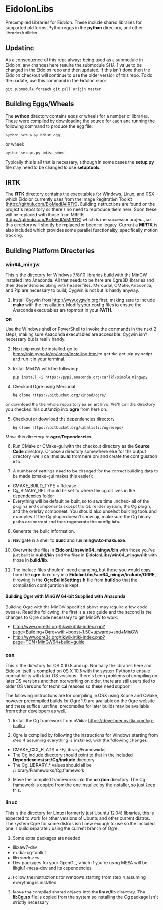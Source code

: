 # EidolonLibs
Precompiled Libraries for Eidolon. 
These include shared libraries for supported platforms, Python eggs in the **python** directory, and other libraries/utilities.

## Updating

As a consequence of this repo always being used as a submodule in Eidolon, any changes here require the submodule SHA-1 value to be changed in the Eidolon repo and then updated. If this isn't done then the Eidolon checkout will continue to use the older version of this repo. To do the update, use this command in the Eidolon repo:

    git submodule foreach git pull origin master

## Building Eggs/Wheels

The **python** directory contains eggs or wheels for a number of libraries.
These were compiled by downloading the source for each and running the following command to produce the egg file:

    python setup.py bdist_egg
    
or wheel:

    python setupt.py bdist_wheel
    
Typically this is all that is necessary, although in some cases the **setup.py** file may need to be changed to use **setuptools**.

## IRTK

The **IRTK** directory contains the executables for Windows, Linux, and OSX which Eidolon currently uses from the Image Regitration Toolkit (https://github.com/BioMedIA/IRTK). 
Building instructions are found on the project's repository so there's no need to reproduce them here.
Soon these will be replaced with those from MIRTK (https://github.com/BioMedIA/MIRTK) which is the successor project, so this directory will shortly be replaced or become legacy.
Current a **MIRTK** is also included which provides some parallel functionality, specifically motion tracking. 

## Building Platform Directories

### win64_mingw

This is the directory for Windows 7/8/10 libraries build with the MinGW installed into Anaconda.
All that needs to be here are Ogre3D libraries and their dependencies along with header files.
Mercurial, CMake, Anaconda, and Pip are necessary to build, Cygwin is not but is handy anyway.

 1. Install Cygwin from http://www.cygwin.org first, making sure to include **make** with the installation. Modify your config files to ensure the Anaconda executables are topmost in your **PATH**. 
 
 **OR**
 
 Use the Windows shell or PowerShell to invoke the commands in the next 2 steps, making sure Anaconda executables are accessible. Cygwin isn't necessary but is really handy.

 2. Next pip must be installed, go to https://pip.pypa.io/en/latest/installing.html to get the get-pip.py script and run it in your terminal. 

 3. Install MinGW with the following:

        pip install -i https://pypi.anaconda.org/carlkl/simple mingwpy
        
 4. Checkout Ogre using Mercurial
 
        hg clone https://bitbucket.org/sinbad/ogre/
        
 or download the the whole repository as an archive.
 We'll call the directory you checked this out/unzip into **ogre** from here on.
 
 5. Checkout or download the dependencies directory
 
        hg clone https://bitbucket.org/cabalistic/ogredeps/
 
 Move this directory to **ogre/Dependencies**.
        
 6. Run CMake or CMake-gui with the checkout directory as the **Source Code** directory.
 Choose a directory somewhere else for the output directory (we'll call this **build** from here on) and create the configuration info.
 
 7. A number of settings need to be changed for the correct building data to be made (cmake-gui makes this easier):
   * CMAKE_BUILD_TYPE = Release
   * Cg_BINARY_REL should be set to where the cg.dll lives in the dependencies folder
   * Everything will be default be built, so to save time uncheck all of the plugins and components except the GL render system, the Cg plugin, and the overlay component. You should also unselect building tools and examples. If the Cg plugin doesn't show up, make sure the Cg binary paths are correct and then regenerate the config info.
 
 8. Generate the build information.
 
 9. Navigate in a shell to **build** and run **mingw32-make.exe**.
 
 10. Overwrite the files in **EidolonLibs/win64_mingw/bin** with those you've just built in **build/bin** and the files in **EidolonLibs/win64_mingw/lib** with those in **build/lib**.
 
 11. The include files shouldn't need changing, but these you would copy from the **ogre** directory into **EidolonLibs/win64_mingw/include/OGRE**, throwing in the **OgreBuildSettings.h** file from **build** so that the compilation configuration is kept.
 
 
#### Building Ogre with MinGW 64-bit Supplied with Anaconda

Building Ogre with the MinGW specified above may require a few code tweaks.
Read the following, the first is a step guide and the second is the changes to Ogre code necessary to get MinGW to work:
 * http://www.ogre3d.org/tikiwiki/tiki-index.php?page=Building+Ogre+with+boost+1.50+upwards+and+MinGW
 * http://www.ogre3d.org/tikiwiki/tiki-index.php?page=TDM+MinGW64+build+guide
 
    
### osx

This is the directory for OS X 10.8 and up.
Normally the libraries here and Eidolon itself is compiled on OS X 10.8 with the system Python to ensure compatibility with later OS versions.
There's been problems of compiling on later OS versions and then not working on older, there are still users tied to older OS versions for technical reasons so these need support.

The following instructions are for compiling in OSX using Xcode and CMake, however precompiled builds for Ogre 1.9 are available on the Ogre website and these suffice just fine, precompiles for later builds may be available from other developers as well.

 1. Install the Cg framework from nVidia: https://developer.nvidia.com/cg-toolkit
 
 2. Ogre is compiled by following the instructions for Windows starting from step 4 assuming everything is installed, with the following changes:
   * CMAKE_CXX_FLAGS = -F/Library/Frameworks
   * The Cg include directory should point to that in the included **Dependencies/src/Cg/include** directory
   * The Cg_LIBRARY_* values should all be /Library/Frameworks/Cg.framework
   
 3. Move the compiled frameworks into the **osx/bin** directory. The Cg framework is copied from the one installed by the installer, so just keep this.

### linux

This is the directory for Linux (formerlly just Ubuntu 12.04) libraries, this is expected to work for other versions of Ubuntu and other current distros.
The system Ogre for some distros isn't new enough to use so the included one is build separately using the current branch of Ogre.

 1. Some extra packages are needed:
   * libxaw7-dev
   * nvidia-cg-toolkit
   * libxrandr-dev
   * Dev packages for your OpenGL, which if you're using MESA will be libglu1-mesa-dev and its dependencies

 2. Follow the instructions for Windows starting from step 4 assuming everything is installed
 
 3. Move the compiled shared objects into the **linux/lib** directory. The **libCg.so** file is copied from the system so installing the Cg package isn't strictly necessary 
 

